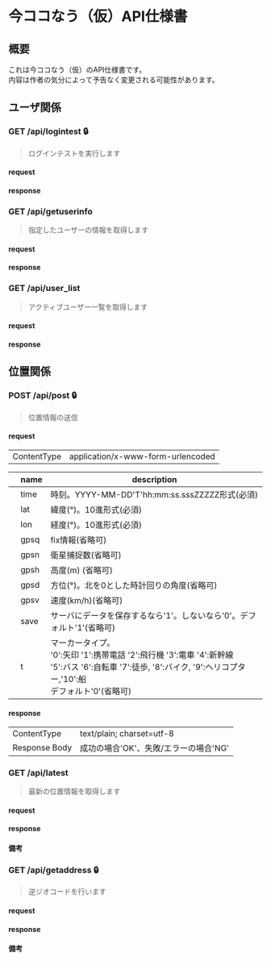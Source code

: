 # 今ココなう（仮）API仕様書

## 概要
これは今ココなう（仮）のAPI仕様書です。  
内容は作者の気分によって予告なく変更される可能性があります。  


## ユーザ関係
### GET /api/logintest :lock:
 > ログインテストを実行します

#### request

#### response

### GET /api/getuserinfo
 > 指定したユーザーの情報を取得します

#### request

#### response

### GET /api/user_list
 > アクティブユーザー一覧を取得します

#### request

#### response



## 位置関係

### POST /api/post :lock:

 > 位置情報の送信  

#### request


|| |
|---|---|
|ContentType|application/x-www-form-urlencoded|  



||name|description|
|---|---|---|
||time|時刻。YYYY-MM-DD'T'hh:mm:ss.sssZZZZZ形式(必須)|
||lat|緯度(°)。10進形式(必須)|
||lon|経度(°)。10進形式(必須)|
||gpsq|fix情報(省略可)|
||gpsn|衛星捕捉数(省略可)|
||gpsh|高度(m) (省略可)|
||gpsd|方位(°)。北を0とした時計回りの角度(省略可)|
||gpsv|速度(km/h)(省略可)|
||save|サーバにデータを保存するなら'1'。しないなら'0'。デフォルト'1'(省略可)|
||t|マーカータイプ。<br>'0':矢印 '1':携帯電話 '2':飛行機 '3':電車 '4':新幹線<br>'5':バス '6':自転車 '7':徒歩, '8':バイク, '9':ヘリコプター,'10':船<br> デフォルト'0'(省略可)|

#### response
|| |
|---|---|
|ContentType|text/plain; charset=utf-8|
|Response Body|成功の場合'OK'、失敗/エラーの場合'NG'|


### GET /api/latest
 > 最新の位置情報を取得します

#### request


#### response

#### 備考

### GET /api/getaddress :lock:

 > 逆ジオコードを行います

#### request


#### response

#### 備考

